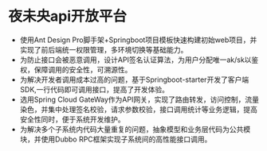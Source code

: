 # 夜未央api开放平台
- 使用Ant Design Pro脚手架+Springboot项目模板快速构建初始web项目，并实现了前后端统一权限管理，多环境切换等基础能力。
- 为防止接口会被恶意调用，设计API签名认证算法，为用户分配唯一ak/sk以鉴权，保障调用的安全性，可溯源性。
- 为解决开发者调用成本过高的问题，基于Springboot-starter开发了客户端SDK,一行代码即可调用接口，提高了开发体验。
- 选用Spring Cloud GateWay作为API网关，实现了路由转发，访问控制，流量染色，并集中处理签名校验，请求参数校验，接口调用统计等业务逻辑，提高安全性同时，便于系统开发维护。
- 为解决多个子系统内代码大量重复的问题，抽象模型和业务层代码为公共模块，并使用Dubbo RPC框架实现子系统间的高性能接口调用。
